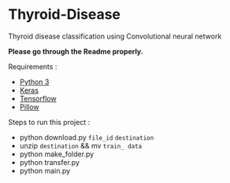 # Thyroid-Disease
Thyroid disease classification using Convolutional neural network

**Please go through the Readme properly.**<br>

Requirements :
- <a href="https://www.python.org/downloads/">Python 3</a> 
- <a href="https://keras.io/">Keras</a>
- <a href="https://www.tensorflow.org/install/Tensorflow">Tensorflow</a>
- <a href="https://pillow.readthedocs.io/en/3.0.x/installation.html">Pillow</a>

Steps to run this project :
- python download.py ```file_id``` ```destination```
- unzip ```destination``` && mv ```train_ data```
- python make_folder.py
- python transfer.py
- python main.py
